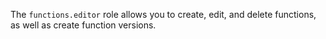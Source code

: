 The `functions.editor` role allows you to create, edit, and delete functions, as well as create function versions.